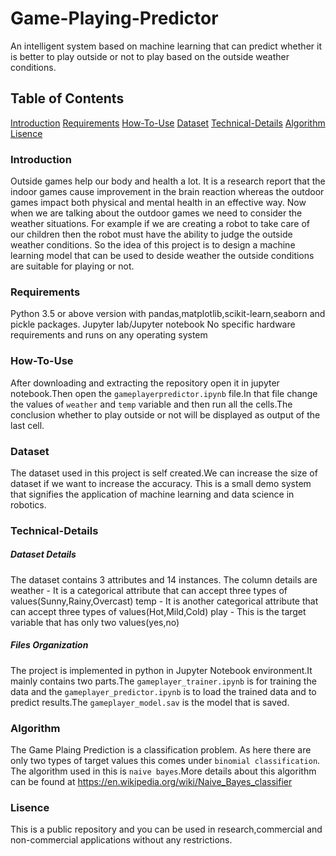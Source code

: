 # Game-Playing-Predictor
An intelligent system based on machine learning that can predict whether it is better to play outside or not to play based on the outside weather conditions.
## Table of Contents
[Introduction](#Introduction)
[Requirements](#Requirements)
[How-To-Use](#How-To-Use)
[Dataset](#Dataset)
[Technical-Details](#Technical-Details)
[Algorithm](#Algorithm)
[Lisence](#Lisence)
### Introduction
Outside games help our body and health a lot. It is a research report that the indoor games cause improvement in the brain reaction whereas the outdoor games impact both physical and mental health in an effective way. Now when we are talking about the outdoor games we need to consider the weather situations. For example if we are creating a robot to take care of our children then the robot must have the ability to judge the outside weather conditions. So the idea of this project is to design a machine learning model that can be used to deside weather the outside conditions are suitable for playing or not. 
### Requirements
Python 3.5 or above version with pandas,matplotlib,scikit-learn,seaborn and pickle packages.
Jupyter lab/Jupyter notebook
No specific hardware requirements and runs on any operating system
### How-To-Use
After downloading and extracting the repository open it in jupyter notebook.Then open the `gameplayerpredictor.ipynb` file.In that file change the values of `weather` and `temp` variable and then run all the cells.The conclusion whether to play outside or not will be displayed as output of the last cell.

### Dataset
The dataset used in this project is self created.We can increase the size of dataset if we want to increase the accuracy. This is a small demo system that signifies the application of machine learning and data science in robotics.
### Technical-Details
##### Dataset Details
The dataset contains 3 attributes and 14 instances.
The column details are
weather - It is a categorical attribute that can accept three types of values(Sunny,Rainy,Overcast)
temp - It is another categorical attribute that can accept three types of values(Hot,Mild,Cold)
play - This is the target variable that has only two values(yes,no)
##### Files Organization
The project is implemented in python in Jupyter Notebook environment.It mainly contains two parts.The `gameplayer_trainer.ipynb` is for training the data and the `gameplayer_predictor.ipynb` is to load the trained data and to predict results.The `gameplayer_model.sav` is the model that is saved.
### Algorithm
The Game Plaing Prediction is a classification problem. As here there are only two types of target values this comes under `binomial classification`.
The algorithm used in this is `naive bayes`.More details about this algorithm can be found at <https://en.wikipedia.org/wiki/Naive_Bayes_classifier>
### Lisence
This is a public repository and you can be used in research,commercial and non-commercial applications without any restrictions.


